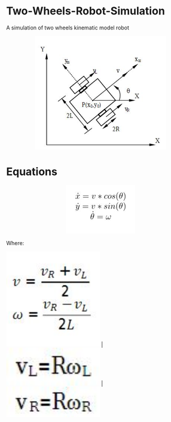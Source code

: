 # Two-Wheels-Robot-Simulation
A simulation of two wheels kinematic model robot

<p align="center">
  <img src="Images/MODEL.JPG">
</p>

# Equations

<p align="center">
  <img src="Images/eq1.JPG">
</p>

Where:

<img src="Images/eq2.jpg" width="250"> |  <img src="Images/eq3.jpg" width="250"> |  <img src="Images/eq4.jpg" width="250">
